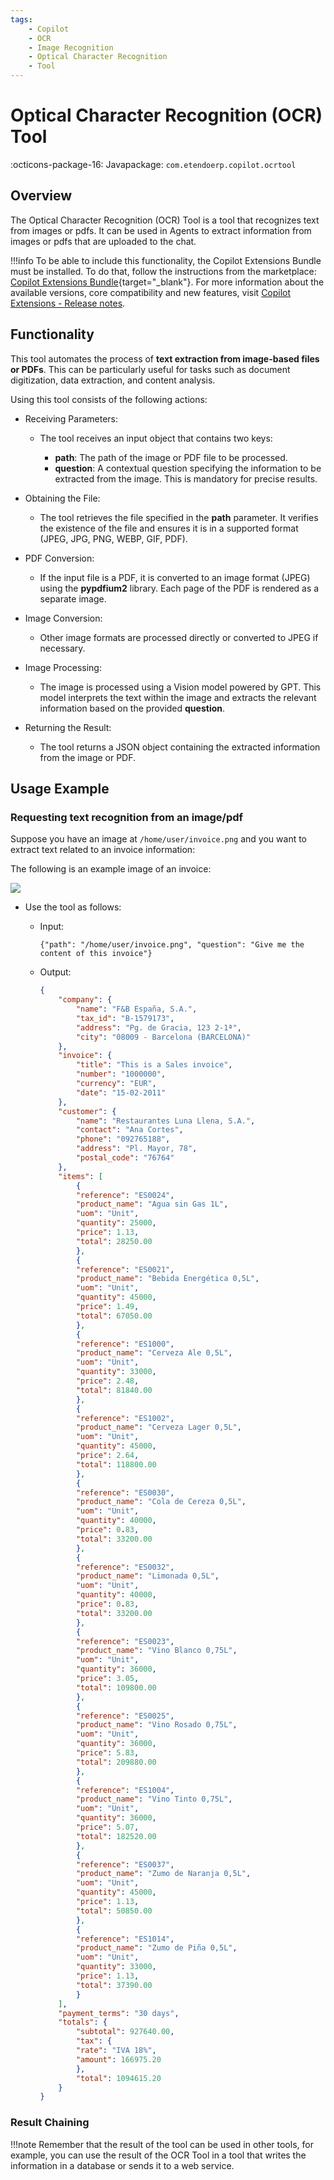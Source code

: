 ```yaml
---
tags:
    - Copilot
    - OCR
    - Image Recognition
    - Optical Character Recognition
    - Tool
---
```


# Optical Character Recognition (OCR) Tool

:octicons-package-16: Javapackage: `com.etendoerp.copilot.ocrtool`

## Overview

The Optical Character Recognition (OCR) Tool is a tool that recognizes text from images or pdfs. It can be used in Agents to extract information from images or pdfs that are uploaded to the chat.

!!!info
    To be able to include this functionality, the Copilot Extensions Bundle must be installed. To do that, follow the instructions from the marketplace: [Copilot Extensions Bundle](https://marketplace.etendo.cloud/?#/product-details?module=82C5DA1B57884611ABA8F025619D4C05){target="\_blank"}. For more information about the available versions, core compatibility and new features, visit [Copilot Extensions - Release notes](../../../whats-new/release-notes/etendo-copilot/bundles/release-notes.md).

## Functionality

This tool automates the process of **text extraction from image-based files or PDFs**. This can be particularly useful for tasks such as document digitization, data extraction, and content analysis. 

Using this tool consists of the following actions:

- Receiving Parameters:

    - The tool receives an input object that contains two keys:

        - **path**: The path of the image or PDF file to be processed.
        - **question**: A contextual question specifying the information to be extracted from the image. This is mandatory for precise results.

- Obtaining the File:

    - The tool retrieves the file specified in the **path** parameter. It verifies the existence of the file and ensures it is in a supported format (JPEG, JPG, PNG, WEBP, GIF, PDF).

- PDF Conversion:

    - If the input file is a PDF, it is converted to an image format (JPEG) using the **pypdfium2** library. Each page of the PDF is rendered as a separate image.

- Image Conversion:

    - Other image formats are processed directly or converted to JPEG if necessary.

- Image Processing:

    - The image is processed using a Vision model powered by GPT. This model interprets the text within the image and extracts the relevant information based on the provided **question**.

- Returning the Result:

    - The tool returns a JSON object containing the extracted information from the image or PDF.

## Usage Example

    
### Requesting text recognition from an image/pdf


Suppose you have an image at `/home/user/invoice.png` and you want to extract text related to an invoice information:

The following is an example image of an invoice:

![](../../../assets/developer-guide/etendo-copilot/available-tools/ocr-tool.png)


- Use the tool as follows:

    - Input:

        ```
        {"path": "/home/user/invoice.png", "question": "Give me the content of this invoice"}

        ```

    - Output:

        ``` Json title="Output Json"
        {
            "company": {
                "name": "F&B España, S.A.",
                "tax_id": "B-1579173",
                "address": "Pg. de Gracia, 123 2-1ª",
                "city": "08009 - Barcelona (BARCELONA)"
            },
            "invoice": {
                "title": "This is a Sales invoice",
                "number": "1000000",
                "currency": "EUR",
                "date": "15-02-2011"
            },
            "customer": {
                "name": "Restaurantes Luna Llena, S.A.",
                "contact": "Ana Cortes",
                "phone": "092765188",
                "address": "Pl. Mayor, 78",
                "postal_code": "76764"
            },
            "items": [
                {
                "reference": "ES0024",
                "product_name": "Agua sin Gas 1L",
                "uom": "Unit",
                "quantity": 25000,
                "price": 1.13,
                "total": 28250.00
                },
                {
                "reference": "ES0021",
                "product_name": "Bebida Energética 0,5L",
                "uom": "Unit",
                "quantity": 45000,
                "price": 1.49,
                "total": 67050.00
                },
                {
                "reference": "ES1000",
                "product_name": "Cerveza Ale 0,5L",
                "uom": "Unit",
                "quantity": 33000,
                "price": 2.48,
                "total": 81840.00
                },
                {
                "reference": "ES1002",
                "product_name": "Cerveza Lager 0,5L",
                "uom": "Unit",
                "quantity": 45000,
                "price": 2.64,
                "total": 118800.00
                },
                {
                "reference": "ES0030",
                "product_name": "Cola de Cereza 0,5L",
                "uom": "Unit",
                "quantity": 40000,
                "price": 0.83,
                "total": 33200.00
                },
                {
                "reference": "ES0032",
                "product_name": "Limonada 0,5L",
                "uom": "Unit",
                "quantity": 40000,
                "price": 0.83,
                "total": 33200.00
                },
                {
                "reference": "ES0023",
                "product_name": "Vino Blanco 0,75L",
                "uom": "Unit",
                "quantity": 36000,
                "price": 3.05,
                "total": 109800.00
                },
                {
                "reference": "ES0025",
                "product_name": "Vino Rosado 0,75L",
                "uom": "Unit",
                "quantity": 36000,
                "price": 5.83,
                "total": 209880.00
                },
                {
                "reference": "ES1004",
                "product_name": "Vino Tinto 0,75L",
                "uom": "Unit",
                "quantity": 36000,
                "price": 5.07,
                "total": 182520.00
                },
                {
                "reference": "ES0037",
                "product_name": "Zumo de Naranja 0,5L",
                "uom": "Unit",
                "quantity": 45000,
                "price": 1.13,
                "total": 50850.00
                },
                {
                "reference": "ES1014",
                "product_name": "Zumo de Piña 0,5L",
                "uom": "Unit",
                "quantity": 33000,
                "price": 1.13,
                "total": 37390.00
                }
            ],
            "payment_terms": "30 days",
            "totals": {
                "subtotal": 927640.00,
                "tax": {
                "rate": "IVA 18%",
                "amount": 166975.20
                },
                "total": 1094615.20
            }
        }
        ```

### Result Chaining

!!!note
    Remember that the result of the tool can be used in other tools, for example, you can use the result of the OCR Tool in a tool that writes the information in a database or sends it to a web service. 